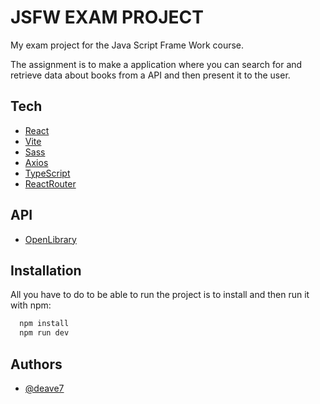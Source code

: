 # JSFW EXAM PROJECT

My exam project for the Java Script Frame Work course.

The assignment is to make a application where you can search for and retrieve data about books from a API and then present it to the user. 


## Tech

 - [React](https://react.dev/)
 - [Vite](https://vitejs.dev/)
 - [Sass](https://sass-lang.com/guide/)
 - [Axios](https://axios-http.com/docs/intro)
 - [TypeScript](https://www.typescriptlang.org/)
 - [ReactRouter](https://reactrouter.com/en/main)

## API
- [OpenLibrary](https://openlibrary.org/developers/api)



## Installation

All you have to do to be able to run the project is to install and then run it with npm:

```bash
  npm install
  npm run dev

```
    
## Authors

- [@deave7](https://www.github.com/deave7)

